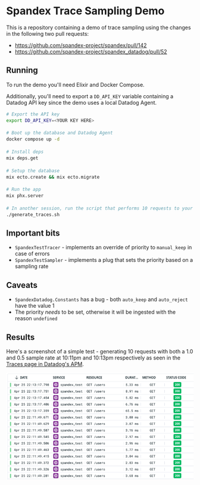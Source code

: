 # Spandex Trace Sampling Demo

This is a repository containing a demo of trace sampling using the changes in the following two pull requests:

- https://github.com/spandex-project/spandex/pull/142
- https://github.com/spandex-project/spandex_datadog/pull/52

## Running

To run the demo you'll need Elixir and Docker Compose.

Additionally, you'll need to export a `DD_API_KEY` variable containing a Datadog API key since the demo uses a local Datadog Agent.

```sh
# Export the API key
export DD_API_KEY=<YOUR KEY HERE>

# Boot up the database and Datadog Agent
docker compose up -d

# Install deps
mix deps.get

# Setup the database
mix ecto.create && mix ecto.migrate

# Run the app
mix phx.server

# In another session, run the script that performs 10 requests to your app
./generate_traces.sh
```

## Important bits

- `SpandexTestTracer` - implements an override of priority to `manual_keep` in case of errors
- `SpandexTestSampler` - implements a plug that sets the priority based on a sampling rate

## Caveats

- `SpandexDatadog.Constants` has a bug - both `auto_keep` and `auto_reject` have the value 1
- The priority _needs_ to be set, otherwise it will be ingested with the reason `undefined`

## Results

Here's a screenshot of a simple test - generating 10 requests with both a 1.0 and 0.5 sample rate at 10:11pm and 10:13pm respectively as seen in the [Traces page in Datadog's APM](https://app.datadoghq.com/apm/traces).

![results](results.png)
